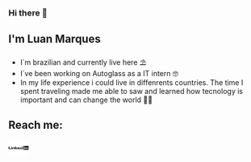 ### Hi there 👋
## I'm Luan Marques
- I`m brazilian and currently live here :parasol_on_ground:
- I`ve been working on Autoglass as a IT intern 	:nerd_face:
- In my life experience i could live in diffenrents countries. The time I spent traveling made me able to saw and learned how tecnology is important and can change the world :flight_departure::flight_arrival:

## Reach me:
<a href=https://www.linkedin.com/in/luan-marques-0154b313b/ target="_blank">
<img align="center" alt="LuanMarques-Linkedin" height="30" width="40" src="https://raw.githubusercontent.com/devicons/devicon/master/icons/linkedin/linkedin-plain-wordmark.svg" style="max-width:100%;">
</a>
